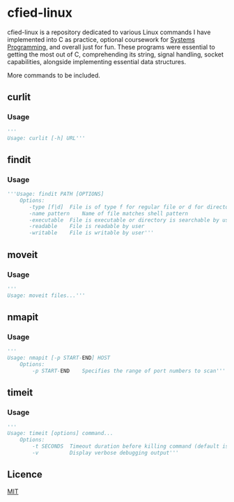 # cfied-linux

cfied-linux is a repository dedicated to various Linux commands I have implemented into C as practice, optional coursework for [Systems Programming](https://www3.nd.edu/~pbui/teaching/cse.20289.sp24/), and overall just for fun. These programs were essential to getting the most out of C, comprehending its string, signal handling, socket capabilities, alongside implementing essential data structures.

More commands to be included.

## curlit

### Usage

```python
'''
Usage: curlit [-h] URL'''
```

## findit

### Usage

```python
'''Usage: findit PATH [OPTIONS]
    Options:
       -type [f|d]	File is of type f for regular file or d for directory
       -name pattern	Name of file matches shell pattern
       -executable	File is executable or directory is searchable by user
       -readable	File is readable by user
       -writable	File is writable by user'''
```

## moveit

### Usage

```python
'''
Usage: moveit files...'''
```

## nmapit

### Usage

```python
'''
Usage: nmapit [-p START-END] HOST
    Options:
        -p START-END    Specifies the range of port numbers to scan'''
```

## timeit

### Usage

```python
'''
Usage: timeit [options] command...
    Options:
        -t SECONDS  Timeout duration before killing command (default is Timeot)
        -v          Display verbose debugging output'''
```

## Licence

[MIT](https://choosealicense.com/licenses/mit/)
